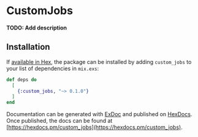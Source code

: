 # CustomJobs

**TODO: Add description**

## Installation

If [available in Hex](https://hex.pm/docs/publish), the package can be installed
by adding `custom_jobs` to your list of dependencies in `mix.exs`:

```elixir
def deps do
  [
    {:custom_jobs, "~> 0.1.0"}
  ]
end
```

Documentation can be generated with [ExDoc](https://github.com/elixir-lang/ex_doc)
and published on [HexDocs](https://hexdocs.pm). Once published, the docs can
be found at [https://hexdocs.pm/custom_jobs](https://hexdocs.pm/custom_jobs).

